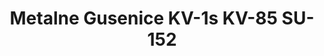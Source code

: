 ---
layout: product
title: "Metalne Gusenice KV-1s KV-85 SU-152"
price: "3600" 
desc: "Metalne gusenice"
img_path: "/assets/img/AK692.webp"
brand: "AK"
available: false
special_offer: false
new: false
soon: false
cat: "070000"
subcat: "070200"
subsubcat: "070203"
sifra: "AK692"
popular: false
spec: false
---